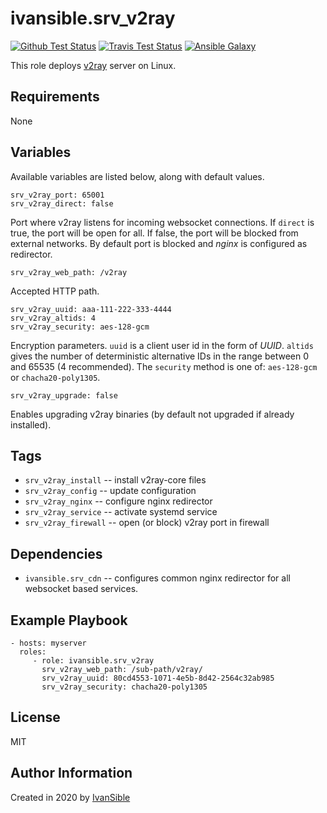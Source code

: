 # ivansible.srv_v2ray

[![Github Test Status](https://github.com/ivansible/srv-v2ray/workflows/Molecule%20test/badge.svg?branch=master)](https://github.com/ivansible/srv-v2ray/actions)
[![Travis Test Status](https://travis-ci.org/ivansible/srv-v2ray.svg?branch=master)](https://travis-ci.org/ivansible/srv-v2ray)
[![Ansible Galaxy](https://img.shields.io/badge/galaxy-ivansible.srv__v2ray-68a.svg?style=flat)](https://galaxy.ansible.com/ivansible/srv_v2ray/)

This role deploys [v2ray](https://github.com/v2ray/v2ray-core/) server on Linux.


## Requirements

None


## Variables

Available variables are listed below, along with default values.

    srv_v2ray_port: 65001
    srv_v2ray_direct: false
Port where v2ray listens for incoming websocket connections.
If `direct` is true, the port will be open for all.
If false, the port will be blocked from external networks.
By default port is blocked and _nginx_ is configured as redirector.

    srv_v2ray_web_path: /v2ray
Accepted HTTP path.

    srv_v2ray_uuid: aaa-111-222-333-4444
    srv_v2ray_altids: 4
    srv_v2ray_security: aes-128-gcm
Encryption parameters. `uuid` is a client user id in the form of _UUID_.
`altids` gives the number of deterministic alternative IDs in the range
between 0 and 65535 (4 recommended). The `security` method is one of:
`aes-128-gcm` or `chacha20-poly1305`.

    srv_v2ray_upgrade: false
Enables upgrading v2ray binaries (by default not upgraded if already installed).


## Tags

- `srv_v2ray_install` -- install v2ray-core files
- `srv_v2ray_config` -- update configuration
- `srv_v2ray_nginx` -- configure nginx redirector
- `srv_v2ray_service` -- activate systemd service
- `srv_v2ray_firewall` -- open (or block) v2ray port in firewall


## Dependencies

- `ivansible.srv_cdn` -- configures common nginx redirector
                         for all websocket based services.


## Example Playbook

    - hosts: myserver
      roles:
         - role: ivansible.srv_v2ray
           srv_v2ray_web_path: /sub-path/v2ray/
           srv_v2ray_uuid: 80cd4553-1071-4e5b-8d42-2564c32ab985
           srv_v2ray_security: chacha20-poly1305


## License

MIT


## Author Information

Created in 2020 by [IvanSible](https://github.com/ivansible)
